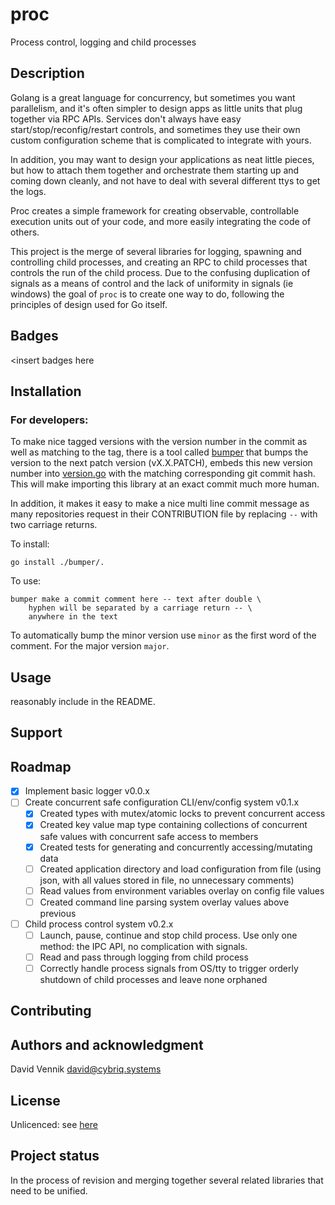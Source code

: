 # proc

Process control, logging and child processes

## Description

Golang is a great language for concurrency, but sometimes you want parallelism, and it's often simpler to design apps
as little units that plug together via RPC APIs. Services don't always have easy start/stop/reconfig/restart
controls, and sometimes they use their own custom configuration scheme that is complicated to integrate with yours.

In addition, you may want to design your applications as neat little pieces, but how to attach them together and
orchestrate them starting up and coming down cleanly, and not have to deal with several different ttys to get the logs.

Proc creates a simple framework for creating observable, controllable execution units out of your code, and more
easily integrating the code of others.

This project is the merge of several libraries for logging, spawning and controlling child processes, and creating
an RPC to child processes that controls the run of the child process. Due to the confusing duplication of signals as
a means of control and the lack of uniformity in signals (ie windows) the goal of `proc` is to create one way to do,
following the principles of design used for Go itself.

## Badges

<insert badges here

## Installation

### For developers:

To make nice tagged versions with the version number in the commit as well as matching to the tag, there is a tool
called [bumper](cmd/bumper) that bumps the version to the next patch version (vX.X.PATCH), embeds this new version
number into [version.go](./version.go) with the matching corresponding git commit hash. This will make importing
this library at an exact commit much more human.

In addition, it makes it easy to make a nice multi line commit message as many repositories request in their 
CONTRIBUTION file by replacing ` -- ` with two carriage returns.

To install:

    go install ./bumper/.

To use:

    bumper make a commit comment here -- text after double \
        hyphen will be separated by a carriage return -- \
        anywhere in the text

To automatically bump the minor version use `minor` as the first word of the comment. For the major version `major`.

## Usage

reasonably include in the README.

## Support

## Roadmap

- [x] Implement basic logger v0.0.x
- [ ] Create concurrent safe configuration CLI/env/config system v0.1.x
  - [x] Created types with mutex/atomic locks to prevent concurrent access
  - [x] Created key value map type containing collections of concurrent safe values with concurrent safe access to 
    members
  - [x] Created tests for generating and concurrently accessing/mutating data
  - [ ] Created application directory and load configuration from file (using json, with all values stored in file, 
    no unnecessary comments)
  - [ ] Read values from environment variables overlay on config file values
  - [ ] Created command line parsing system overlay values above previous
- [ ] Child process control system v0.2.x
  - [ ] Launch, pause, continue and stop child process. Use only one method: the IPC API, no complication with signals.
  - [ ] Read and pass through logging from child process
  - [ ] Correctly handle process signals from OS/tty to trigger orderly shutdown of child processes and leave none 
    orphaned

## Contributing

## Authors and acknowledgment

David Vennik david@cybriq.systems

## License

Unlicenced: see [here](./LICENSE)

## Project status

In the process of revision and merging together several related libraries that need to be unified.